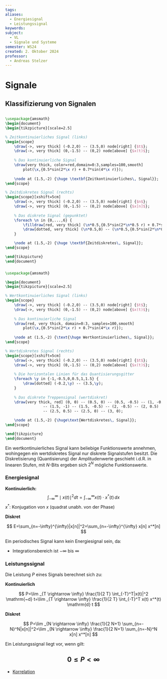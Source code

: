 ```yaml
---
tags: 
aliases:
  - Energiesignal
  - Leistungssignal
keywords: 
subject:
  - VL
  - Signale und Systeme
semester: WS24
created: 2. Oktober 2024
professor:
  - Andreas Stelzer
---
```

 

# Signale
## Klassifizierung von Signalen

## 

```tikz
\usepackage{amsmath}
\begin{document}
\begin{tikzpicture}[scale=2.5]

% Zeitkontinuierliches Signal (links)
\begin{scope}
    \draw[->, very thick] (-0.2,0) -- (3.5,0) node[right] {$t$};
    \draw[->, very thick] (0,-1.5) -- (0,2) node[above] {$x(t)$};
    
    % Das kontinuierliche Signal
    \draw[very thick, color=red,domain=0:3,samples=100,smooth] 
        plot(\x,{0.5*sin(2*\x r) + 0.7*sin(4*\x r)});
        
    \node at (1.5,-2) {\huge \textbf{Zeitkontinuierliches\, Signal}};
\end{scope}

% Zeitdiskretes Signal (rechts)
\begin{scope}[xshift=5cm]
    \draw[->, very thick] (-0.2,0) -- (3.5,0) node[right] {$n$};
    \draw[->, very thick] (0,-1.5) -- (0,2) node[above] {$x[n]$};
    
    % Das diskrete Signal (gepunktet)
    \foreach \n in {0,...,6} {
        \filldraw[red, very thick] (\n*0.5,{0.5*sin(2*\n*0.5 r) + 0.7*sin(4*\n*0.5 r)}) circle (1pt);
        \draw[dotted, very thick] (\n*0.5,0) -- (\n*0.5,{0.5*sin(2*\n*0.5 r) + 0.7*sin(4*\n*0.5 r)});
    }

    \node at (1.5,-2) {\huge \textbf{Zeitdiskretes\, Signal}};
\end{scope}

\end{tikzpicture}
\end{document}

```

### 

```tikz
\usepackage{amsmath}

\begin{document}
\begin{tikzpicture}[scale=2.5]

% Wertkontinuierliches Signal (links)
\begin{scope}
    \draw[->, very thick] (-0.2,0) -- (3.5,0) node[right] {$t$};
    \draw[->, very thick] (0,-1.5) -- (0,2) node[above] {$x(t)$};
    
    % Das kontinuierliche Signal
    \draw[red, very thick, domain=0:3, samples=100,smooth] 
        plot(\x,{0.5*sin(2*\x r) + 0.7*sin(4*\x r)});
        
    \node at (1.5,-2) {\text{\huge Wertkontinuierliches\, Signal}};
\end{scope}

% Wertdiskretes Signal (rechts)
\begin{scope}[xshift=5cm]
    \draw[->, very thick] (-0.2,0) -- (3.5,0) node[right] {$t$};
    \draw[->, very thick] (0,-1.5) -- (0,2) node[above] {$x(t)$};
    
    % Die horizontalen Linien für das Quantisierungsgitter
    \foreach \y in {-1,-0.5,0,0.5,1,1.5} {
        \draw[dotted] (-0.2,\y) -- (3.5,\y);
    }
    
    % Das diskrete Treppensignal (wertdiskret)
    \draw[very thick, red] (0, 0) -- (0.5, 0) -- (0.5, -0.5) -- (1, -0.5) -- (1, -1)
                 -- (1.5, -1) -- (1.5, -0.5) -- (2, -0.5) -- (2, 0.5) 
                 -- (2.5, 0.5) -- (2.5, 0) -- (3, 0);

    \node at (1.5,-2) {\huge\text{Wertdiskretes\, Signal}};
\end{scope}

\end{tikzpicture}
\end{document}

```

Ein wertkontinuierliches Signal kann beliebige Funktionswerte annehmen, wohingegen ein wertdiskretes Signal nur diskrete Signalstufen besitzt. Die Diskretisierung (Quantisierung) der Amplitudenwerte geschieht i.d.R. in linearen Stufen, mit $N$-Bits ergeben sich $2^N$ mögliche Funktionswerte.


### Energiesignal

**Kontinuierlich:**
$$
\int_{-\infty}^\infty \mid x(t)\mid^{2} dt = \int _{-\infty}^\infty x(t)\cdot x^{*}(t) \, dx  
$$
$x^*$: Konjugation von $x$ (quadrat unabh. von der Phase)

**Diskret**

$$
E=\sum_{n=-\infty}^{\infty}|x[n]|^2=\sum_{n=-\infty}^{\infty} x[n] x^*[n]
$$

Ein periodisches Signal kann kein Energiesignal sein, da:
- Integrationsbereich ist $-\infty$ bis $\infty$

### Leistungssignal

Die Leistung $P$ eines Signals berechnet sich zu:

**Kontinuierlich**

$$
P=\lim _{T \rightarrow \infty} \frac{1}{2 T} \int_{-T}^T|x(t)|^2 \mathrm{~d} t=\lim _{T \rightarrow \infty} \frac{1}{2 T} \int_{-T}^T x(t) x^*(t) \mathrm{d} t
$$

**Diskret**

$$
P=\lim _{N \rightarrow \infty} \frac{1}{2 N+1} \sum_{n=-N}^N|x[n]|^2=\lim _{N \rightarrow \infty} \frac{1}{2 N+1} \sum_{n=-N}^N x[n] x^*[n]
$$


Ein Leistungssignal liegt vor, wenn gilt:

$$
0 \leq P<\infty
$$
---

- [Korrelation](Signaltheorie/Korrelation.md)